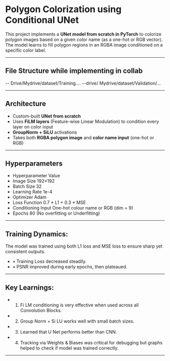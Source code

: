 #  Polygon Colorization using Conditional UNet

This project implements a **UNet model from scratch in PyTorch** to colorize polygon images based on a given color name (as a one-hot or RGB vector). The model learns to fill polygon regions in an RGBA image conditioned on a specific color label.

---
## File Structure while implementing in collab

-- Drive/Mydrive/dataset/Training....
--drive/ Mydrive/dataset/Validation/...

---
##  Architecture

- Custom-built **UNet from scratch**
- Uses **FiLM layers** (Feature-wise Linear Modulation) to condition every layer on color input
- **GroupNorm + SiLU** activations
- Takes both **RGBA polygon image** and **color name input** (one-hot or RGB)
---


## Hyperparameters
- Hyperparameter	Value 
- Image Size	192×192
- Batch Size	32
- Learning Rate	1e-4
- Optimizer	Adam
- Loss Function	0.7 * L1 + 0.3 * MSE
- Conditioning Input	One-hot colour name or RGB (dim = 9)
- Epochs	80 (No overfitting or Underfitting)
---
## Training Dynamics:
The model was trained using both L1 loss and MSE loss to ensure sharp yet consistent outputs.
- •	Training Loss decreased steadily.
- •	PSNR improved during early epochs, then plateaued.
---
## Key Learnings:
- 1)	Fi LM conditioning is very effective when used across all Convolution Blocks.
- 2)	Group Norm + Si LU works well with small batch sizes.
- 3)	Learned that U Net performs better than CNN.
- 4)	Tracking via Weights & Biases was critical for debugging but graphs helped to check if model was trained correctly.
---
